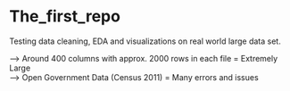 # The_first_repo

Testing data cleaning, EDA and visualizations on real world large data set.  

--> Around 400 columns with approx. 2000 rows in each file = Extremely Large  
--> Open Government Data (Census 2011) = Many errors and issues
